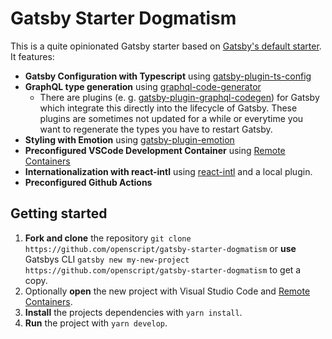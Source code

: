# Gatsby Starter Dogmatism

This is a quite opinionated Gatsby starter based on [Gatsby's default starter](https://github.com/gatsbyjs/gatsby-starter-default). It features:

 - **Gatsby Configuration with Typescript** using [gatsby-plugin-ts-config](https://github.com/Js-Brecht/gatsby-plugin-ts-config)
 - **GraphQL type generation** using [graphql-code-generator](https://github.com/dotansimha/graphql-code-generator)
   - There are plugins (e. g. [gatsby-plugin-graphql-codegen](https://www.gatsbyjs.com/plugins/gatsby-plugin-graphql-codegen/)) for Gatsby which integrate this directly into the lifecycle of Gatsby. These plugins are sometimes not updated for a while or everytime you want to regenerate the types you have to restart Gatsby.
 - **Styling with Emotion** using [gatsby-plugin-emotion](https://www.gatsbyjs.com/plugins/gatsby-plugin-emotion/)
 - **Preconfigured VSCode Development Container** using [Remote Containers](https://marketplace.visualstudio.com/items?itemName=ms-vscode-remote.remote-containers)
 - **Internationalization with react-intl** using [react-intl](https://formatjs.io/docs/react-intl/) and a local plugin.
 - **Preconfigured Github Actions**

## Getting started
1. **Fork and clone** the repository `git clone https://github.com/openscript/gatsby-starter-dogmatism` or **use** Gatsbys CLI `gatsby new my-new-project https://github.com/openscript/gatsby-starter-dogmatism` to get a copy.
1. Optionally **open** the new project with Visual Studio Code and [Remote Containers](https://marketplace.visualstudio.com/items?itemName=ms-vscode-remote.remote-containers).
1. **Install** the projects dependencies with `yarn install`.
1. **Run** the project with `yarn develop`.